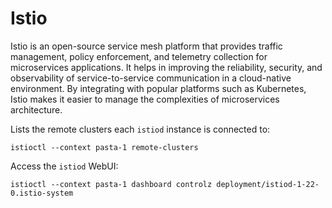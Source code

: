 # Istio

Istio is an open-source service mesh platform that provides traffic management,
policy enforcement, and telemetry collection for microservices applications. It
helps in improving the reliability, security, and observability of
service-to-service communication in a cloud-native environment. By integrating
with popular platforms such as Kubernetes, Istio makes it easier to manage the
complexities of microservices architecture.

Lists the remote clusters each `istiod` instance is connected to:
```console
istioctl --context pasta-1 remote-clusters
```

Access the `istiod` WebUI:
```console
istioctl --context pasta-1 dashboard controlz deployment/istiod-1-22-0.istio-system
```
